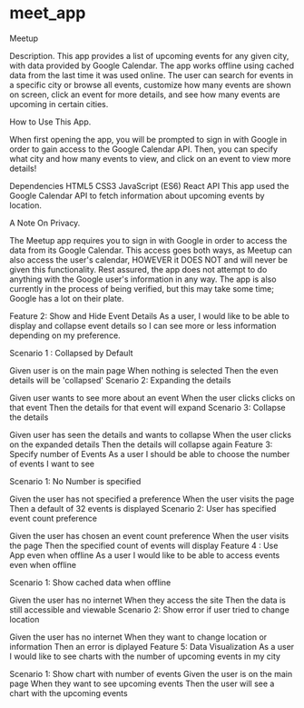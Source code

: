 # meet_app
Meetup

Description.
This app provides a list of upcoming events for any given city, with data provided by Google Calendar. The app works offline using cached data from the last time it was used online. The user can search for events in a specific city or browse all events, customize how many events are shown on screen, click an event for more details, and see how many events are upcoming in certain cities.

How to Use This App.

When first opening the app, you will be prompted to sign in with Google in order to gain access to the Google Calendar API. Then, you can specify what city and how many events to view, and click on an event to view more details!

Dependencies
HTML5
CSS3
JavaScript (ES6)
React
API
This app used the Google Calendar API to fetch information about upcoming events by location.

A Note On Privacy.

The Meetup app requires you to sign in with Google in order to access the data from its Google Calendar. This access goes both ways, as Meetup can also access the user's calendar, HOWEVER it DOES NOT and will never be given this functionality. Rest assured, the app does not attempt to do anything with the Google user's information in any way. The app is also currently in the process of being verified, but this may take some time; Google has a lot on their plate.

Feature 2: Show and Hide Event Details
As a user, I would like to be able to display and collapse event details so I can see more or less information depending on my preference.

Scenario 1 : Collapsed by Default

Given user is on the main page
When nothing is selected
Then the even details will be 'collapsed'
Scenario 2: Expanding the details

Given user wants to see more about an event
When the user clicks clicks on that event
Then the details for that event will expand
Scenario 3: Collapse the details

Given user has seen the details and wants to collapse
When the user clicks on the expanded details
Then the details will collapse again
Feature 3: Specify number of Events
As a user I should be able to choose the number of events I want to see

Scenario 1: No Number is specified

Given the user has not specified a preference
When the user visits the page
Then a default of 32 events is displayed
Scenario 2: User has specified event count preference

Given the user has chosen an event count preference
When the user visits the page
Then the specified count of events will display
Feature 4 : Use App even when offline
As a user I would like to be able to access events even when offline

Scenario 1: Show cached data when offline

Given the user has no internet
When they access the site
Then the data is still accessible and viewable
Scenario 2: Show error if user tried to change location

Given the user has no internet
When they want to change location or information
Then an error is diplayed
Feature 5: Data Visualization
As a user I would like to see charts with the number of upcoming events in my city

Scenario 1: Show chart with number of events
Given the user is on the main page
When they want to see upcoming events
Then the user will see a chart with the upcoming events
